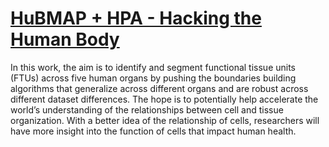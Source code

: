 # [HuBMAP + HPA - Hacking the Human Body](https://www.kaggle.com/competitions/hubmap-organ-segmentation)
In this work, the aim is to identify and segment functional tissue units (FTUs) across five human organs by pushing the boundaries building algorithms that generalize across different organs and are robust across different dataset differences. The hope is to potentially help accelerate the world’s understanding of the relationships between cell and tissue organization. With a better idea of the relationship of cells, researchers will have more insight into the function of cells that impact human health.
